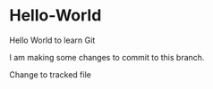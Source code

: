 # Hello-World
Hello World to learn Git

I am making some changes to commit to this branch.

Change to tracked file
